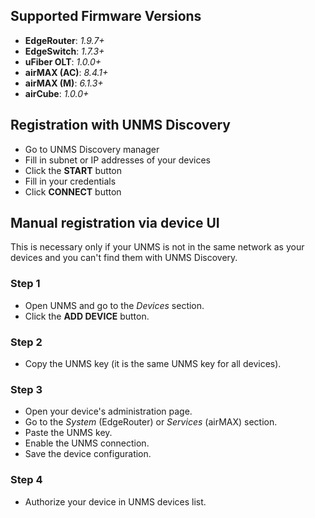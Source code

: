 ## Supported Firmware Versions

* **EdgeRouter**: _1.9.7+_
* **EdgeSwitch**: _1.7.3+_
* **uFiber OLT**: _1.0.0+_
* **airMAX (AC)**: _8.4.1+_
* **airMAX (M)**: _6.1.3+_ 
* **airCube**: _1.0.0+_ 

## Registration with UNMS Discovery
* Go to UNMS Discovery manager
* Fill in subnet or IP addresses of your devices
* Click the **START** button
* Fill in your credentials
* Click **CONNECT** button

## Manual registration via device UI
This is necessary only if your UNMS is not in the same network as your devices and you can't find them with UNMS Discovery.

### Step 1
* Open UNMS and go to the _Devices_ section.
* Click the **ADD DEVICE** button.

### Step 2
* Copy the UNMS key (it is the same UNMS key for all devices).

### Step 3
* Open your device's administration page.
* Go to the _System_ (EdgeRouter) or _Services_ (airMAX) section.
* Paste the UNMS key.
* Enable the UNMS connection.
* Save the device configuration.

### Step 4
* Authorize your device in UNMS devices list.